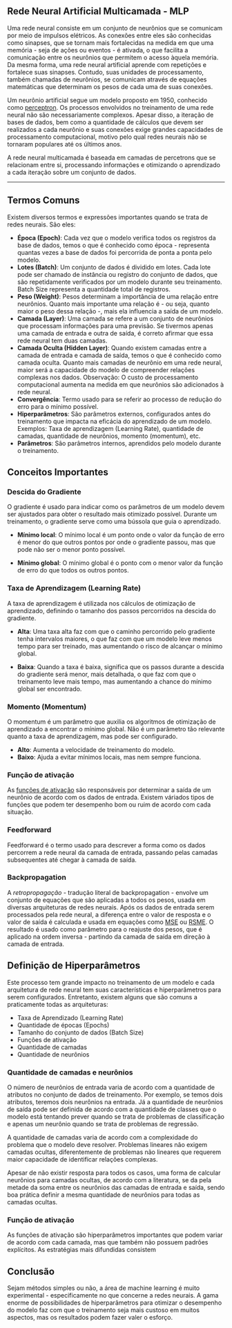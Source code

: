 ## Rede Neural Artificial Multicamada - MLP

Uma rede neural consiste em um conjunto de neurônios que se comunicam por meio de impulsos elétricos. As conexões entre eles são conhecidas como sinapses, que se tornam mais fortalecidas na medida em que uma memória - seja de ações ou eventos - é ativada, o que facilita a comunicação entre os neurônios que permitem o acesso àquela memória. Da mesma forma, uma rede neural artificial aprende com repetições e fortalece suas sinapses. Contudo, suas unidades de processamento, também chamadas de neurônios, se comunicam através de equações matemáticas que determinam os pesos de cada uma de suas conexões.

Um neurônio artificial segue um modelo proposto em 1950, conhecido como [perceptron](https://en.wikipedia.org/wiki/Perceptron). Os processos envolvidos no treinamento de uma rede neural não são necessariamente complexos. Apesar disso, a iteração de bases de dados, bem como a quantidade de cálculos que devem ser realizados a cada neurônio e suas conexões exige grandes capacidades de processamento computacional, motivo pelo qual redes neurais não se tornaram populares até os últimos anos.

A rede neural multicamada é baseada em camadas de percetrons que se relacionam entre si, processando informações e otimizando o aprendizado a cada iteração sobre um conjunto de dados.

<hr>


## Termos Comuns

Existem diversos termos e expressões importantes quando se trata de redes neurais. São eles:

- **Época (Epoch)**: Cada vez que o modelo verifica todos os registros da base de dados, temos o que é conhecido como época - representa quantas vezes a base de dados foi percorrida de ponta a ponta pelo modelo.
- **Lotes (Batch)**: Um conjunto de dados é dividido em lotes. Cada lote pode ser chamado de instância ou registro do conjunto de dados, que são repetidamente verificados por um modelo durante seu treinamento. Batch Size representa a quantidade total de registros.
- **Peso (Weight)**: Pesos determinam a importância de uma relação entre neurônios. Quanto mais importante uma relação é - ou seja, quanto maior o peso dessa relação -, mais ela influencia a saída de um modelo.
- **Camada (Layer)**: Uma camada se refere a um conjunto de neurônios que processam informações para uma previsão. Se tivermos apenas uma camada de entrada e outra de saída, é correto afirmar que essa rede neural tem duas camadas.
- **Camada Oculta (Hidden Layer)**: Quando existem camadas entre a camada de entrada e camada de saída, temos o que é conhecido como camada oculta. Quanto mais camadas de neurônio em uma rede neural, maior será a capacidade do modelo de compreender relações complexas nos dados. Observação: O custo de processamento computacional aumenta na medida em que neurônios são adicionados à rede neural.
- **Convergência**: Termo usado para se referir ao processo de redução do erro para o mínimo possível.
- **Hiperparâmetros**: São parâmetros externos, configurados antes do treinamento que impacta na eficácia do aprendizado de um modelo. Exemplos: Taxa de aprendizagem (Learning Rate), quantidade de camadas, quantidade de neurônios, momento (momentum), etc.
- **Parâmetros**: São parâmetros internos, aprendidos pelo modelo durante o treinamento.


## Conceitos Importantes

### Descida do Gradiente

O gradiente é usado para indicar como os parâmetros de um modelo devem ser ajustados para obter o resultado mais otimizado possível. Durante um treinamento, o gradiente serve como uma bússola que guia o aprendizado.

- **Mínimo local**: O mínimo local é um ponto onde o valor da função de erro é menor do que outros pontos por onde o gradiente passou, mas que pode não ser o menor ponto possível.

- **Mínimo global**: O mínimo global é o ponto com o menor valor da função de erro do que todos os outros pontos.


### Taxa de Aprendizagem (Learning Rate)

A taxa de aprendizagem é utilizada nos cálculos de otimização de aprendizado, definindo o tamanho dos passos percorridos na descida do gradiente.

- **Alta**: Uma taxa alta faz com que o caminho percorrido pelo gradiente tenha intervalos maiores, o que faz com que um modelo leve menos tempo para ser treinado, mas aumentando o risco de alcançar o mínimo global.

- **Baixa**: Quando a taxa é baixa, significa que os passos durante a descida do gradiente será menor, mais detalhada, o que faz com que o treinamento leve mais tempo, mas aumentando a chance do mínimo global ser encontrado.


### Momento (Momentum)

O momentum é um parâmetro que auxilia os algoritmos de otimização de aprendizado a encontrar o mínimo global. Não é um parâmetro tão relevante quanto a taxa de aprendizagem, mas pode ser configurado.

- **Alto**: Aumenta a velocidade de treinamento do modelo.
- **Baixo**: Ajuda a evitar mínimos locais, mas nem sempre funciona.


### Função de ativação

As [funções de ativação](https://en.wikipedia.org/wiki/Activation_function) são responsáveis por determinar a saída de um neurônio de acordo com os dados de entrada. Existem váriados tipos de funções que podem ter desempenho bom ou ruim de acordo com cada situação.

### Feedforward

Feedforward é o termo usado para descrever a forma como os dados percorrem a rede neural da camada de entrada, passando pelas camadas subsequentes até chegar à camada de saída.


### Backpropagation

A *retropropagação* - tradução literal de backpropagation - envolve um conjunto de equações que são aplicadas a todos os pesos, usada em diversas arquiteturas de redes neurais. Após os dados de entrada serem processados pela rede neural, a diferença entre o valor de resposta e o valor de saída é calculada e usada em equações como [MSE](https://pt.wikipedia.org/wiki/Erro_quadr%C3%A1tico_m%C3%A9dio) ou [RSME](https://en.wikipedia.org/wiki/Root-mean-square_deviation). O resultado é usado como parâmetro para o reajuste dos pesos, que é aplicado na ordem inversa - partindo da camada de saída em direção à camada de entrada.


## Definição de Hiperparâmetros

Este processo tem grande impacto no treinamento de um modelo e cada arquitetura de rede neural tem suas características e hiperparâmetros para serem configurados. Entretanto, existem alguns que são comuns a praticamente todas as arquiteturas:

- Taxa de Aprendizado (Learning Rate)
- Quantidade de épocas (Epochs)
- Tamanho do conjunto de dados (Batch Size)
- Funções de ativação
- Quantidade de camadas
- Quantidade de neurônios

### Quantidade de camadas e neurônios

O número de neurônios de entrada varia de acordo com a quantidade de atributos no conjunto de dados de treinamento. Por exemplo, se temos dois atributos, teremos dois neurônios na entrada. Já a quantidade de neurônios de saída pode ser definida de acordo com a quantidade de classes que o modelo está tentando prever quando se trata de problemas de classificação e apenas um neurônio quando se trata de problemas de regressão.

A quantidade de camadas varia de acordo com a complexidade do problema que o modelo deve resolver. Problemas lineares não exigem camadas ocultas, diferentemente de problemas não lineares que requerem maior capacidade de identificar relações complexas.

Apesar de não existir resposta para todos os casos, uma forma de calcular neurônios para camadas ocultas, de acordo com a literatura, se da pela metade da soma entre os neurônios das camadas de entrada e saída, sendo boa prática definir a mesma quantidade de neurônios para todas as camadas ocultas.

### Função de ativação

As funções de ativação são hiperparâmetros importantes que podem variar de acordo com cada camada, mas que também não possuem padrões explícitos. As estratégias mais difundidas consistem

## Conclusão

Sejam métodos simples ou não, a área de machine learning é muito experimental - especificamente no que concerne a redes neurais. A gama enorme de possibilidades de hiperparâmetros para otimizar o desempenho do modelo faz com que o treinamento seja mais custoso em muitos aspectos, mas os resultados podem fazer valer o esforço.